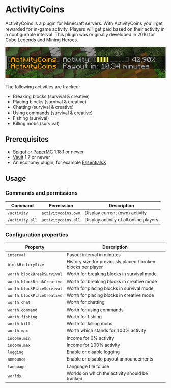 # ActivityCoins

ActivityCoins is a plugin for Minecraft servers. With ActivityCoins you'll get rewarded for in-game activity. Players
will get paid based on their activity in a configurable interval. This plugin was originally developed in 2016 for Cube
Legends and Mining Heroes.

![Screenshot](screenshot.png)

The following activities are tracked:

* Breaking blocks (survival & creative)
* Placing blocks (survival & creative)
* Chatting (survival & creative)
* Using commands (survival & creative)
* Fishing (survival)
* Killing mobs (survival)

## Prerequisites

- [Spigot](https://www.spigotmc.org/) or [PaperMC](https://papermc.io/) 1.18.1 or newer
- [Vault](https://github.com/milkbowl/Vault) 1.7 or newer
- An economy plugin, for example [EssentialsX](https://essentialsx.net/)

## Usage

### Commands and permissions

| Command         | Permission          | Description                            |
|-----------------|---------------------|----------------------------------------|
| `/activity`     | `activitycoins.own` | Display current (own) activity         |
| `/activity all` | `activitycoins.all` | Display activity of all online players |

### Configuration properties

| Property                   | Description                                                   |
|----------------------------|---------------------------------------------------------------|
| `interval`                 | Payout interval in minutes                                    |
| `blockHistorySize`         | History size for previously placed / broken blocks per player |
| `worth.blockBreakSurvival` | Worth for breaking blocks in survival mode                    |
| `worth.blockBreakCreative` | Worth for breaking blocks in creative mode                    |
| `worth.blockPlaceSurvival` | Worth for placing blocks in survival mode                     |
| `worth.blockPlaceCreative` | Worth for placing blocks in creative mode                     |
| `worth.chat`               | Worth for chatting                                            |
| `worth.command`            | Worth for using commands                                      |
| `worth.fishing`            | Worth for fishing                                             |
| `worth.kill`               | Worth for killing mobs                                        |
| `worth.max`                | Worth which stands for 100% activity                          |
| `income.min`               | Income for 0% activity                                        |
| `income.max`               | Income for 100% activity                                      |
| `logging`                  | Enable or disable logging                                     |
| `announce`                 | Enable or disable payout announcements                        |
| `language`                 | Language file to use                                          |
| `worlds`                   | Worlds on which the activity should be tracked                |
